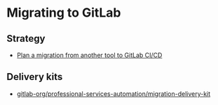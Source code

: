 # Migrating to GitLab

## Strategy

* [Plan a migration from another tool to GitLab CI/CD](https://docs.gitlab.com/ee/ci/migration/plan_a_migration.html)

## Delivery kits

* [gitlab-org/professional-services-automation/migration-delivery-kit](https://gitlab.com/gitlab-org/professional-services-automation/delivery-kits/migration-delivery-kits/migration-delivery-kit)
